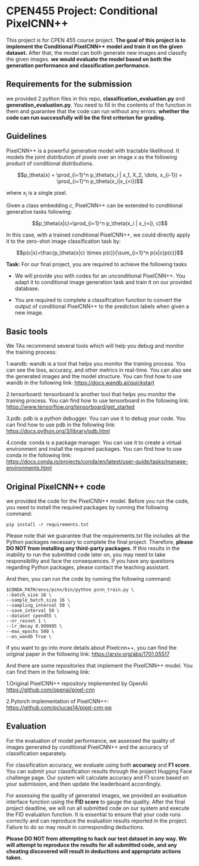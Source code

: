 # CPEN455 Project: Conditional PixelCNN++
This project is for CPEN 455 course project. **The goal of this project is to implement the Conditional PixelCNN++ model and train it on the given dataset.** After that, the model can both generate new images and classify the given images. **we would evaluate the model based on both the generation performance and classification performance.**

## Requirements for the submission

we provided 2 python files in this repo, **classification_evaluation.py** and **generation_evaluation.py**. You need to fill in the contents of the function in them and guarantee that the code can run without any errors. **whether the code can run successfully will be the first criterion for grading.**


## Guidelines

PixelCNN++ is a powerful generative model with tractable likelihood. It models the joint distribution of pixels over an image $x$ as the following product of conditional distributions.

```math
p_\theta(x) = \prod_{i=1}^n p_\theta(x_i | x_1, X_2, \dots, x_{i-1}) = \prod_{i=1}^n p_\theta(x_i|x_{<i})
```

where $x_i$  is a single pixel.

Given a class embedding $c$, PixelCNN++ can be extended to conditional generative tasks following:

$$p_\theta(x|c)=\prod_{i=1}^n p_\theta(x_i | x_{<i}, c)$$

In this case, with a trained conditional PixelCNN++, we could directly apply it to the zero-shot image classification task by:

$$p(c|x)=\frac{p_\theta(x|c) \times p(c)}{\sum_{i=1}^n p(x|c)p(c)}$$

**Task:** For our final project, you are required to achieve the following tasks

* We will provide you with codes for an unconditional PixelCNN++. You adapt it to conditional image generation task and train it on our provided database.

* You are required to complete a classification function to convert the output of conditional PixelCNN++ to the prediction labels when given a new image. 

  

## Basic tools
We TAs recommend several tools which will help you debug and monitor the training process:

1.wandb: wandb is a tool that helps you monitor the training process. You can see the loss, accuracy, and other metrics in real-time. You can also see the generated images and the model structure. You can find how to use wandb in the following link: https://docs.wandb.ai/quickstart

2.tensorboard: tensorboard is another tool that helps you monitor the training process. You can find how to use tensorboard in the following link: https://www.tensorflow.org/tensorboard/get_started

3.pdb: pdb is a python debugger. You can use it to debug your code. You can find how to use pdb in the following link: https://docs.python.org/3/library/pdb.html

4.conda: conda is a package manager. You can use it to create a virtual environment and install the required packages. You can find how to use conda in the following link: https://docs.conda.io/projects/conda/en/latest/user-guide/tasks/manage-environments.html


## Original PixelCNN++ code
we provided the code for the PixelCNN++ model. Before you run the code, you need to install the required packages by running the following command:
```
pip install -r requirements.txt
```

Please note that we guarantee that the requirements.txt file includes all the Python packages necessary to complete the final project. Therefore, **please DO NOT from installing any third-party packages.** If this results in the inability to run the submitted code later on, you may need to take responsibility and face the consequences. If you have any questions regarding Python packages, please contact the teaching assistant.

And then, you can run the code by running the following command:
```
$CONDA_PATH/envs/pcnn/bin/python pcnn_train.py \
--batch_size 16 \
--sample_batch_size 16 \
--sampling_interval 50 \
--save_interval 50 \
--dataset cpen455 \
--nr_resnet 1 \
--lr_decay 0.999995 \
--max_epochs 500 \
--en_wandb True \
```

if you want to go into more details about Pixelcnn++, you can find the original paper in the following link: https://arxiv.org/abs/1701.05517

And there are some repositories that implement the PixelCNN++ model. You can find them in the following link:

1.Original PixelCNN++ repository implemented by OpenAI: https://github.com/openai/pixel-cnn

2.Pytorch implementation of PixelCNN++: https://github.com/pclucas14/pixel-cnn-pp

## Evaluation

For the evaluation of model performance, we assessed the quality of images generated by conditional PixelCNN++ and the accuracy of classification separately. 

For classification accuracy, we evaluate using both **accuracy** and **F1 score**. You can submit your classification results through the project Hugging Face challenge page. Our system will calculate accuracy and F1 score based on your submission, and then update the leaderboard accordingly.

For assessing the quality of generated images, we provided an evaluation interface function using the **FID score** to gauge the quality. After the final project deadline, we will run all submitted code on our system and execute the FID evaluation function. It is essential to ensure that your code runs correctly and can reproduce the evaluation results reported in the project. Failure to do so may result in corresponding deductions.

**Please DO NOT from attempting to hack our test dataset in any way. We will attempt to reproduce the results for all submitted code, and any cheating discovered will result in deductions and appropriate actions taken.**
